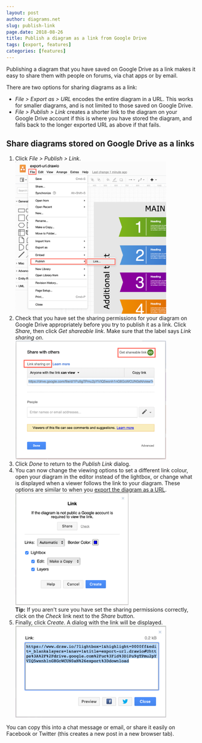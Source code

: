 ```yaml
---
layout: post
author: diagrams.net
slug: publish-link
page.date: 2018-08-26
title: Publish a diagram as a link from Google Drive
tags: [export, features]
categories: [features]
---
```


Publishing a diagram that you have saved on Google Drive as a link makes it easy to share them with people on forums, via chat apps or by email.

There are two options for sharing diagrams as a link:
- _File > Export as > URL_ encodes the entire diagram in a URL. This works for smaller diagrams, and is not limited to those saved on Google Drive.
- _File > Publish > Link_ creates a shorter link to the diagram on your Google Drive account if this is where you have stored the diagram, and falls back to the longer exported URL as above if that fails.

## Share diagrams stored on Google Drive as a links

1. Click _File > Publish > Link_.
<br /><img src="/assets/img/blog/file-publish-link.png" style="width=100%;max-width:400px;height:auto;" alt="Publish your diagram stored on Google Drive as a link">
2. Check that you have set the sharing permissions for your diagram on Google Drive appropriately before you try to publish it as a link. Click _Share_, then click _Get shareable link_. Make sure that the label says _Link sharing on_.
<br /><img src="/assets/img/blog/google-drive-shareable-link.png" style="width=100%;max-width:400px;height:auto;" alt="Get a shareable link for your diagram stored on Google Drive">
3. Click _Done_ to return to the _Publish Link_ dialog.
4. You can now change the viewing options to set a different link colour, open your diagram in the editor instead of the lightbox, or change what is displayed when a viewer follows the link to your diagram. These options are similar to when you [export the diagram as a URL](/blog/export-url.html).
<br /><img src="/assets/img/blog/publish-link-options.png" style="width=100%;max-width:300px;height:auto;" alt="Viewer options when publishing your diagram as a link from Google Drive">
<br />**Tip:** If you aren't sure you have set the sharing permissions correctly, click on the _Check_ link next to the _Share_ button.
5. Finally, click _Create_. A dialog with the link will be displayed.
<br /><img src="/assets/img/blog/published-link.png" style="width=100%;max-width:400px;height:auto;" alt="The shorter link when publihsed from a diagram stored on Google Drive">

You can copy this into a chat message or email, or share it easily on Facebook or Twitter (this creates a new post in a new browser tab).
